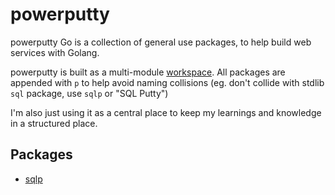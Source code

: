 # powerputty

powerputty Go is a collection of general use packages, to help build web
services with Golang.

powerputty is built as a multi-module [workspace](https://go.dev/doc/tutorial/workspaces).
All packages are appended with `p` to help avoid naming collisions (eg. don't collide with 
stdlib `sql` package, use `sqlp` or "SQL Putty")

I'm also just using it as a central place to keep my learnings and knowledge in a structured place.

## Packages

* [sqlp](./sqlp/README.md) 
